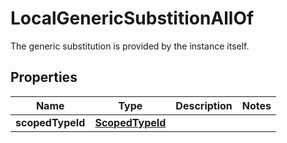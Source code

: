 

# LocalGenericSubstitionAllOf

The generic substitution is provided by the instance itself. 

## Properties

| Name | Type | Description | Notes |
|------------ | ------------- | ------------- | -------------|
|**scopedTypeId** | [**ScopedTypeId**](ScopedTypeId.md) |  |  |



